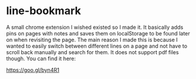 # line-bookmark
A small chrome extension I wished existed so I made it. It basically adds pins on pages with notes and saves them on localStorage to be found later on when revisiting the page. The main reason I made this is because I wanted to easily switch between different lines on a page and not have to scroll back manually and search for them. It does not support pdf files though.
You can find it here:

https://goo.gl/byn4R1

